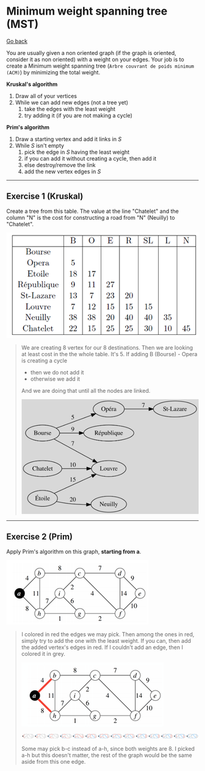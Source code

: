 # Minimum weight spanning tree (MST)

[Go back](..)

You are usually given a non oriented graph (if the graph is oriented, consider it as non oriented) with a weight on your edges. Your job is to create a Minimum weight spanning tree (`Arbre couvrant de poids minimum (ACM)`) by minimizing the total weight.

**Kruskal's algorithm**

1. Draw all of your vertices
2. While we can add new edges (not a tree yet)
   1. take the edges with the least weight
   2. try adding it (if you are not making a cycle)

**Prim's algorithm**

1. Draw a starting vertex and add it links in $S$
2. While $S$ isn't empty
    1. pick the edge in $S$ having the least weight
    2. if you can add it without creating a cycle, then add it
    3. else destroy/remove the link
    4. add the new vertex edges in $S$

<hr class="sl">

## Exercise 1 (Kruskal)

Create a tree from this table. The value at the line "Chatelet" and the column "N" is the cost for constructing a road from "N" (Neuilly) to "Chatelet".

![](images/mst1-1.png)

<blockquote class="spoiler">

We are creating 8 vertex for our 8 destinations. Then we are looking at least cost in the the whole table. It's 5. If adding B (Bourse) - Opera is creating a cycle

* then we do not add it
* otherwise we add it

And we are doing that until all the nodes are linked.

![](images/mst1-2.svg)
</blockquote>

<hr class="sr">

## Exercise 2 (Prim)

Apply Prim's algorithm on this graph, **starting from a**.

![](images/mst2-1.png)

<blockquote class="spoiler">

I colored in red the edges we may pick. Then among the ones in red, simply try to add the one with the least weight. If you can, then add the added vertex's edges in red. If I couldn't add an edge, then I colored it in grey.

![gif](images/mst2-2.gif) 

![frames](images/mst2-3.png)

Some may pick b-c instead of a-h, since both weights are $8$. I picked a-h but this doesn't matter, the rest of the graph would be the same aside from this one edge.
</blockquote>